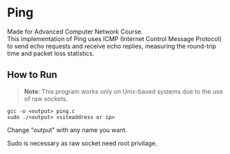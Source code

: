 # Ping

Made for Advanced Computer Network Course.  
This implementation of Ping uses ICMP (Internet Control Message Protocol) to send echo requests and receive echo replies, measuring the round-trip time and packet loss statistics.

## How to Run

> **Note**: This program works only on Unix-based systems due to the use of raw sockets.

```
gcc -o <output> ping.c
sudo ./<output> <siteaddress or ip>
```
Change "output" with any name you want.

Sudo is necessary as raw socket need root privilage. 
